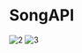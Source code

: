 # SongAPI

![2](https://user-images.githubusercontent.com/67473583/116297955-23a9cf00-a79c-11eb-8f83-0226d4c0cb13.jpg)
![3](https://user-images.githubusercontent.com/67473583/116298358-a2067100-a79c-11eb-94bd-58fdf8fde700.jpg)
